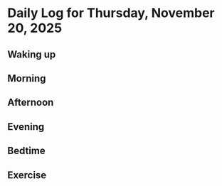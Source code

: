 # Daily Log for Thursday, November 20, 2025

## Waking up

## Morning

## Afternoon

## Evening

## Bedtime

## Exercise

